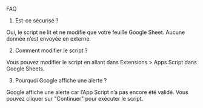 FAQ

1. Est-ce sécurisé ?

Oui, le script ne lit et ne modifie que votre feuille Google Sheet. Aucune donnée n’est envoyée en externe.

2. Comment modifier le script ?

Vous pouvez modifier le script en allant dans Extensions > Apps Script dans Google Sheets.

3. Pourquoi Google affiche une alerte ?

Google affiche une alerte car l’App Script n’a pas encore été validé. Vous pouvez cliquer sur "Continuer" pour exécuter le script.